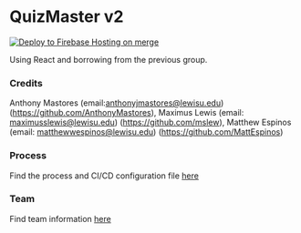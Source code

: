 # QuizMaster v2

[![Deploy to Firebase Hosting on merge](https://github.com/QuizMasterInc/QuizMaster/actions/workflows/firebase-hosting-merge.yml/badge.svg)](https://github.com/QuizMasterInc/QuizMaster/actions/workflows/firebase-hosting-merge.yml)

Using React and borrowing from the previous group. 
### Credits
Anthony Mastores (email:anthonyjmastores@lewisu.edu) (https://github.com/AnthonyMastores),
Maximus Lewis (email: maximusslewis@lewisu.edu) (https://github.com/mslew), 
Matthew Espinos (email: matthewwespinos@lewisu.edu) (https://github.com/MattEspinos)


### Process
Find the process and CI/CD configuration file [here](PROCESS.md)

### Team
Find team information [here](TEAM.md)
